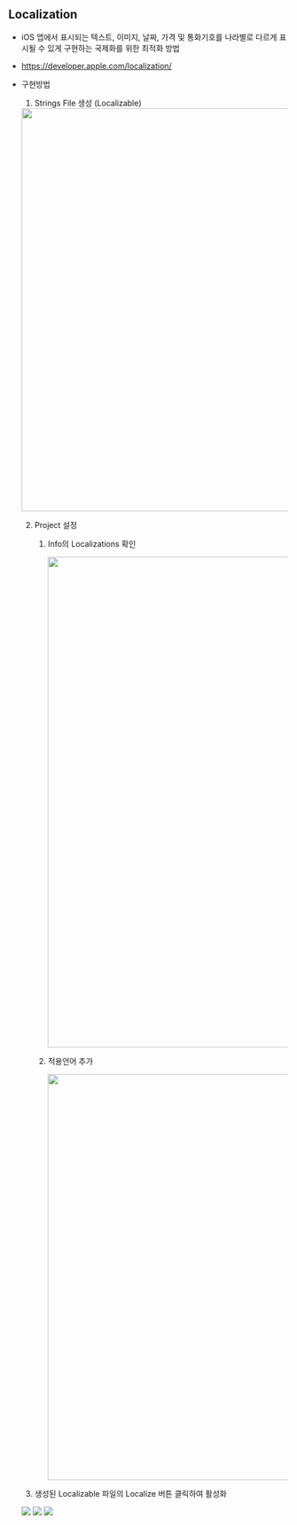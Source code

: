 ## Localization
- iOS 앱에서 표시되는 텍스트, 이미지, 날짜, 가격 및 통화기호를 나라별로 다르게 표시될 수 있게 구현하는 국제화를 위한 최적화 방법
- https://developer.apple.com/localization/
- 구현방법
  1. Strings File 생성 (Localizable)

    <img width="728" src="https://user-images.githubusercontent.com/46417892/178101230-54672c38-9b77-431d-99c3-cd13ce164c33.png">

  2. Project 설정 
      1. Info의 Localizations 확인 

          <img width="886" src="https://user-images.githubusercontent.com/46417892/178101297-fd3e6992-c3a5-4868-9823-cbc3dbe131b1.png">

      2. 적용언어 추가

          <img width="733" src="https://user-images.githubusercontent.com/46417892/178101531-c719dc44-d62e-4fe8-9c7f-078733bf3dd3.png">

  3. 생성된 Localizable 파일의 Localize 버튼 클릭하여 활성화

    <img src="https://user-images.githubusercontent.com/46417892/178101772-2e95bbd7-445e-469c-b2e4-52b2afeeeb31.png">

    <img src="https://user-images.githubusercontent.com/46417892/178101806-92d3540f-32f4-47c4-b1dc-a3273acd5984.png">

    <img src="https://user-images.githubusercontent.com/46417892/178101877-118db74e-34d4-4882-9c59-a4282a0e1e4b.png">
